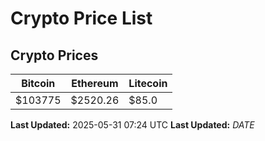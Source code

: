 # Crypto Price List

## Crypto Prices
| Bitcoin | Ethereum | Litecoin |
| ------- | -------- | -------- |
| $103775 | $2520.26 | $85.0 |
**Last Updated:** 2025-05-31 07:24 UTC
**Last Updated:** $DATE$
